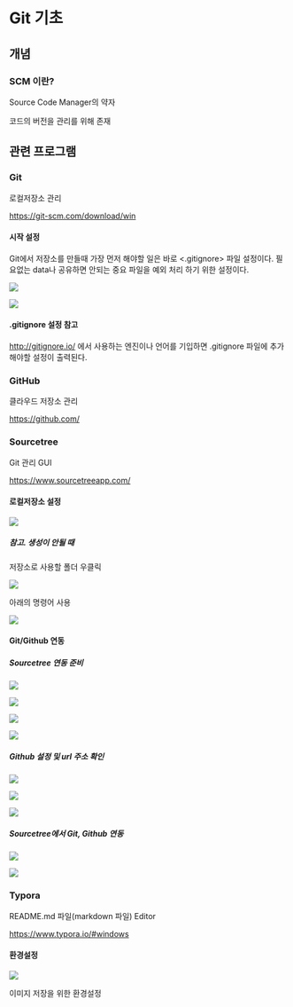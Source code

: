 # Git 기초

## 개념

### SCM 이란?

Source Code Manager의 약자

코드의 버전을 관리를 위해 존재



## 관련 프로그램

### Git

로컬저장소 관리

https://git-scm.com/download/win

#### 시작 설정

 Git에서 저장소를 만들때 가장 먼저 해야할 일은 바로 <.gitignore> 파일 설정이다. 필요없는 data나 공유하면 안되는 중요 파일을 예외 처리 하기 위한 설정이다. 

![](01_git기초.assets/ignore1.png)

![](01_git기초.assets/ignore2.PNG)

#### .gitignore 설정 참고

http://gitignore.io/ 에서 사용하는 엔진이나 언어를 기입하면 .gitignore 파일에 추가해야할 설정이 출력된다.



### GitHub

클라우드 저장소 관리

https://github.com/



### Sourcetree

Git 관리 GUI

https://www.sourcetreeapp.com/

#### 로컬저장소 설정

![](01_git기초.assets/SOURCETREE실행1.PNG)

##### 참고. 생성이 안될 때

저장소로 사용할 폴더 우클릭

![](01_git기초.assets/sourcetree_error1.PNG)

아래의 명령어 사용

![](01_git기초.assets/sourcetree_error2.PNG)



#### Git/Github 연동

##### Sourcetree 연동 준비

![](01_git기초.assets/github1.PNG)



![](01_git기초.assets/github2.PNG)

![](01_git기초.assets/github3.PNG)



![](01_git기초.assets/github4.PNG)



##### Github 설정 및 url 주소 확인

![](01_git기초.assets/github12-0.PNG)



![](01_git기초.assets/github12-1.PNG)



![](01_git기초.assets/github12-2.PNG)

##### Sourcetree에서 Git, Github 연동

![](01_git기초.assets/github11.PNG)



![](01_git기초.assets/github12-3.PNG)



### Typora

README.md 파일(markdown 파일) Editor

https://www.typora.io/#windows

#### 환경설정

![](01_git기초.assets/typora.PNG)

이미지 저장을 위한 환경설정

